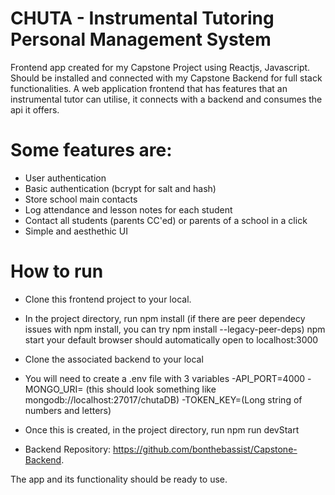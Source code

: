 # CHUTA - Instrumental Tutoring Personal Management System
Frontend app created for my Capstone Project using Reactjs, Javascript. Should be installed and connected with my Capstone Backend for full stack functionalities.
A web application frontend that has features that an instrumental tutor can utilise, it connects with a backend and consumes the api it offers.

# Some features are:
- User authentication            
- Basic authentication (bcrypt for salt and hash)
- Store school main contacts
- Log attendance and lesson notes for each student
- Contact all students (parents CC'ed) or parents of a school in a click
- Simple and aesthethic UI
# How to run
- Clone this frontend project to your local.
- In the project directory, run
 npm install (if there are peer dependecy issues with npm install, you can try npm install --legacy-peer-deps)
 npm start
 your default browser should automatically open to localhost:3000
- Clone the associated backend to your local
- You will need to create a .env file with 3 variables
  -API_PORT=4000
  -MONGO_URI= (this should look something like mongodb://localhost:27017/chutaDB)
  -TOKEN_KEY=(Long string of numbers and letters)
- Once this is created, in the project directory, run
npm run devStart
 
- Backend Repository: https://github.com/bonthebassist/Capstone-Backend.

The app and its functionality should be ready to use.
